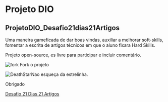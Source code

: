 # Projeto DIO   

## ProjetoDIO_Desafio21dias21Artigos  

Uma maneira gameficada de dar boas vindas, auxiliar a melhorar soft-skills, fomentar a escrita de artigos técnicos em que o aluno fixara Hard Skills.

Projeto open-source, es livre para participar e incluir comentário.

![fork](Image\fork.png) Fork o projeto

![DeathStar](Image\DeathStar.png)Nao esqueça da estrelinha.

Obrigado

[Desafio 21 Dias 21 Artigos](WorkInProgress)